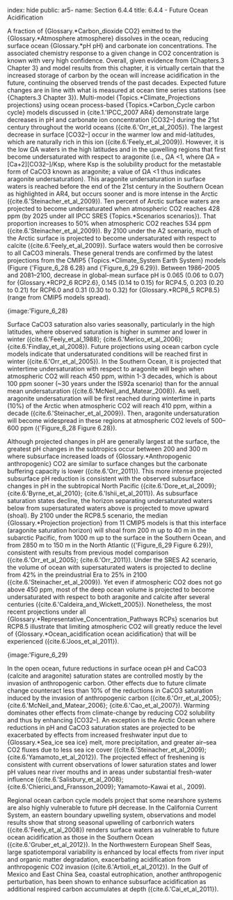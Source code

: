 index: hide
public: ar5-
name: Section 6.4.4
title: 6.4.4 - Future Ocean Acidification

A fraction of {Glossary.*Carbon_dioxide CO2} emitted to the {Glossary.*Atmosphere atmosphere} dissolves in the ocean, reducing surface ocean {Glossary.*pH pH} and carbonate ion concentrations. The associated chemistry response to a given change in CO2 concentration is known with very high confidence. Overall, given evidence from {Chapters.3 Chapter 3} and model results from this chapter, it is virtually certain that the increased storage of carbon by the ocean will increase acidification in the future, continuing the observed trends of the past decades. Expected future changes are in line with what is measured at ocean time series stations (see {Chapters.3 Chapter 3}). Multi-model {Topics.*Climate_Projections projections} using ocean process-based {Topics.*Carbon_Cycle carbon cycle} models discussed in {cite.1.'IPCC_2007 AR4} demonstrate large decreases in pH and carbonate ion concentration [CO32–] during the 21st century throughout the world oceans ({cite.6.'Orr_et_al_2005}). The largest decrease in surface [CO32–] occur in the warmer low and mid-latitudes, which are naturally rich in this ion ({cite.6.'Feely_et_al_2009}). However, it is the low ΩA waters in the high latitudes and in the upwelling regions that first become undersaturated with respect to aragonite (i.e., ΩA <1, where ΩA = [Ca+2][CO32–]/Ksp, where Ksp is the solubility product for the metastable form of CaCO3 known as aragonite; a value of ΩA <1 thus indicates aragonite undersaturation). This aragonite undersaturation in surface waters is reached before the end of the 21st century in the Southern Ocean as highlighted in AR4, but occurs sooner and is more intense in the Arctic ({cite.6.'Steinacher_et_al_2009}). Ten percent of Arctic surface waters are projected to become undersaturated when atmospheric CO2 reaches 428 ppm (by 2025 under all IPCC SRES {Topics.*Scenarios scenarios}). That proportion increases to 50% when atmospheric CO2 reaches 534 ppm ({cite.6.'Steinacher_et_al_2009}). By 2100 under the A2 scenario, much of the Arctic surface is projected to become undersaturated with respect to calcite ({cite.6.'Feely_et_al_2009}). Surface waters would then be corrosive to all CaCO3 minerals. These general trends are confirmed by the latest projections from the CMIP5 {Topics.*Climate_System Earth System} models (Figure {'Figure_6_28 6.28} and {'Figure_6_29 6.29}). Between 1986–2005 and 2081–2100, decrease in global-mean surface pH is 0.065 (0.06 to 0.07) for {Glossary.*RCP2_6 RCP2.6}, 0.145 (0.14 to 0.15) for RCP4.5, 0.203 (0.20 to 0.21) for RCP6.0 and 0.31 (0.30 to 0.32) for {Glossary.*RCP8_5 RCP8.5} (range from CMIP5 models spread).

{image:'Figure_6_28}

Surface CaCO3 saturation also varies seasonally, particularly in the high latitudes, where observed saturation is higher in summer and lower in winter ({cite.6.'Feely_et_al_1988}; {cite.6.'Merico_et_al_2006}; {cite.6.'Findlay_et_al_2008}). Future projections using ocean carbon cycle models indicate that undersaturated conditions will be reached first in winter ({cite.6.'Orr_et_al_2005}). In the Southern Ocean, it is projected that wintertime undersaturation with respect to aragonite will begin when atmospheric CO2 will reach 450 ppm, within 1-3 decades, which is about 100 ppm sooner (~30 years under the IS92a scenario) than for the annual mean undersaturation ({cite.6.'McNeil_and_Matear_2008}). As well, aragonite undersaturation will be first reached during wintertime in parts (10%) of the Arctic when atmospheric CO2 will reach 410 ppm, within a decade ({cite.6.'Steinacher_et_al_2009}). Then, aragonite undersaturation will become widespread in these regions at atmospheric CO2 levels of 500–600 ppm ({'Figure_6_28 Figure 6.28}).

Although projected changes in pH are generally largest at the surface, the greatest pH changes in the subtropics occur between 200 and 300 m where subsurface increased loads of {Glossary.*Anthropogenic anthropogenic} CO2 are similar to surface changes but the carbonate buffering capacity is lower ({cite.6.'Orr_2011}). This more intense projected subsurface pH reduction is consistent with the observed subsurface changes in pH in the subtropical North Pacific ({cite.6.'Dore_et_al_2009}; {cite.6.'Byrne_et_al_2010}; {cite.6.'Ishii_et_al_2011}). As subsurface saturation states decline, the horizon separating undersaturated waters below from supersaturated waters above is projected to move upward (shoal). By 2100 under the RCP8.5 scenario, the median {Glossary.*Projection projection} from 11 CMIP5 models is that this interface (aragonite saturation horizon) will shoal from 200 m up to 40 m in the subarctic Pacific, from 1000 m up to the surface in the Southern Ocean, and from 2850 m to 150 m in the North Atlantic ({'Figure_6_29 Figure 6.29}), consistent with results from previous model comparison ({cite.6.'Orr_et_al_2005}; {cite.6.'Orr_2011}). Under the SRES A2 scenario, the volume of ocean with supersaturated waters is projected to decline from 42% in the preindustrial Era to 25% in 2100 ({cite.6.'Steinacher_et_al_2009}). Yet even if atmospheric CO2 does not go above 450 ppm, most of the deep ocean volume is projected to become undersaturated with respect to both aragonite and calcite after several centuries ({cite.6.'Caldeira_and_Wickett_2005}). Nonetheless, the most recent projections under all {Glossary.*Representative_Concentration_Pathways RCPs} scenarios but RCP8.5 illustrate that limiting atmospheric CO2 will greatly reduce the level of {Glossary.*Ocean_acidification ocean acidification} that will be experienced ({cite.6.'Joos_et_al_2011}).

{image:'Figure_6_29}

In the open ocean, future reductions in surface ocean pH and CaCO3 (calcite and aragonite) saturation states are controlled mostly by the invasion of anthropogenic carbon. Other effects due to future climate change counteract less than 10% of the reductions in CaCO3 saturation induced by the invasion of anthropogenic carbon ({cite.6.'Orr_et_al_2005}; {cite.6.'McNeil_and_Matear_2006}; {cite.6.'Cao_et_al_2007}). Warming dominates other effects from climate-change by reducing CO2 solubility and thus by enhancing [CO32–]. An exception is the Arctic Ocean where reductions in pH and CaCO3 saturation states are projected to be exacerbated by effects from increased freshwater input due to {Glossary.*Sea_ice sea ice} melt, more precipitation, and greater air–sea CO2 fluxes due to less sea ice cover ({cite.6.'Steinacher_et_al_2009}; {cite.6.'Yamamoto_et_al_2012}). The projected effect of freshening is consistent with current observations of lower saturation states and lower pH values near river mouths and in areas under substantial fresh-water influence ({cite.6.'Salisbury_et_al_2008}; {cite.6.'Chierici_and_Fransson_2009}; Yamamoto-Kawai et al., 2009).

Regional ocean carbon cycle models project that some nearshore systems are also highly vulnerable to future pH decrease. In the California Current System, an eastern boundary upwelling system, observations and model results show that strong seasonal upwelling of carbonrich waters ({cite.6.'Feely_et_al_2008}) renders surface waters as vulnerable to future ocean acidification as those in the Southern Ocean ({cite.6.'Gruber_et_al_2012}). In the Northwestern European Shelf Seas, large spatiotemporal variability is enhanced by local effects from river input and organic matter degradation, exacerbating acidification from anthropogenic CO2 invasion ({cite.6.'Artioli_et_al_2012}). In the Gulf of Mexico and East China Sea, coastal eutrophication, another anthropogenic perturbation, has been shown to enhance subsurface acidification as additional respired carbon accumulates at depth ({cite.6.'Cai_et_al_2011}).
